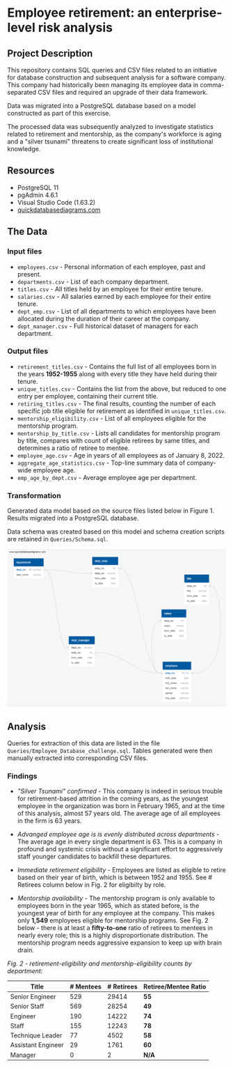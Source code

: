 # Employee retirement: an enterprise-level risk analysis

## Project Description

This repository contains SQL queries and CSV files related to an initiative for database construction and subsequent analysis for a software company.  This company had historically been managing its employee data in comma-separated CSV files and required an upgrade of their data framework. 

Data was migrated into a PostgreSQL database based on a model constructed as part of this exercise.

The processed data was subsequently analyzed to investigate statistics related to retirement and mentorship, as the company's workforce is aging and a "silver tsunami" threatens to create significant loss of institutional knowledge. 

## Resources

* PostgreSQL 11
* pgAdmin 4.6.1
* Visual Studio Code (1.63.2)
* [quickdatabasediagrams.com](http://www.quickdatabasediagrams.com)

## The Data

### Input files

* `employees.csv` - Personal information of each employee, past and present.
* `departments.csv` - List of each company department.
* `titles.csv` - All titles held by an employee for their entire tenure.
* `salaries.csv` - All salaries earned by each employee for their entire tenure.
* `dept_emp.csv` - List of all departments to which employees have been allocated during the duration of their career at the company.
* `dept_manager.csv` - Full historical dataset of managers for each department.

### Output files

* `retirement_titles.csv` - Contains the full list of all employees born in the years **1952-1955** along with every title they have held during their tenure.  
* `unique_titles.csv` - Contains the list from the above, but reduced to one entry per employee, containing their current title.
* `retiring_titles.csv` - The final results, counting the number of each specific job title eligible for retirement as identified in `unique_titles.csv`.
* `mentorship_eligibility.csv` - List of all employees eligible for the mentorship program.
* `mentorship_by_title.csv` - Lists all candidates for mentorship program by title, compares with count of eligible retirees by same titles, and determines a ratio of retiree to mentee.
* `employee_age.csv` - Age in years of all employees as of January 8, 2022.
* `aggregate_age_statistics.csv` - Top-line summary data of company-wide employee age.
* `emp_age_by_dept.csv` - Average employee age per department.

### Transformation

Generated data model based on the source files listed below in Figure 1.  Results migrated into a PostgreSQL database.

Data schema was created based on this model and schema creation scripts are retained in `Queries/Schema.sql`.

![Fig. 1 - data model](EmployeeDB.png)

## Analysis

Queries for extraction of this data are listed in the file `Queries/Employee_Database_challenge.sql`.  Tables generated were then manually extracted into corresponding CSV files.

### Findings

* *"Silver Tsunami" confirmed* - This company is indeed in serious trouble for retirement-based attrition in the coming years, as the youngest employee in the organization was born in February 1965, and at the time of this analysis, almost 57 years old.  The average age of all employees in the firm is 63 years.

* *Advanged employee age is is evenly distributed across departments* - The average age in every single department is 63.  This is a company in profound and systemic crisis without a significant effort to aggressively staff younger candidates to backfill these departures.

* *Immediate retirement eligibility* - Employees are listed as eligible to retire based on their year of birth, which is between 1952 and 1955.  See # Retirees column below in Fig. 2 for eligibilty by role.

* *Mentorship availability* - The mentorship program is only available to employees born in the year 1965, which as stated before, is the youngest year of birth for any employee at the company.  This makes only **1,549** employees eligible for mentorship programs.  See Fig. 2 below - there is at least a **fifty-to-one** ratio of retirees to mentees in nearly every role; this is a highly disproportionate distribution.  The mentorship program needs aggressive expansion to keep up with brain drain.

_Fig. 2 - retirement-eligibility and mentorship-eligibility counts by department:_

| Title | # Mentees | # Retirees | Retiree/Mentee Ratio
| ----- | ----- | ----- | ----- |
Senior Engineer | 529 |	29414 | **55** |
Senior Staff | 569 | 28254 | **49** |
Engineer | 190 | 14222 | **74** |
Staff | 155 | 12243 | **78** |
Technique Leader | 77 |	4502 | **58** |
Assistant Engineer | 29 | 1761 | **60** |
Manager | 0 | 2	| **N/A**



